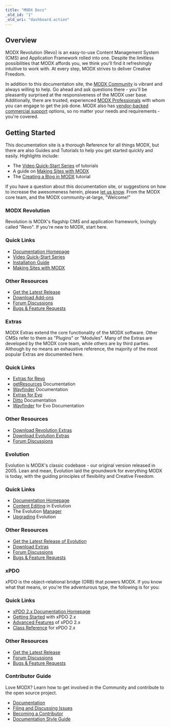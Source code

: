 ```yaml
---
title: "MODX Docs"
_old_id: "1"
_old_uri: "dashboard.action"
---
```


## Overview

 MODX Revolution (Revo) is an easy-to-use Content Management System (CMS) and Application Framework rolled into one. Despite the limitless possibilities that MODX affords you, we think you'll find it refreshingly intuitive to work with. At every step, MODX strives to deliver Creative Freedom.

 In addition to this documentation site, the [MODX Community](http://forums.modx.com) is vibrant and always willing to help. Go ahead and ask questions there - you'll be pleasantly surprised at the responsiveness of the MODX user base. Additionally, there are trusted, experienced [MODX Professionals](http://modx.com/professionals) with whom you can engage to get the job done. MODX also has [vendor-backed commercial support](http://modx.com/support/) options, so no matter your needs and requirements - you're covered.

## Getting Started

 This documentation site is a thorough Reference for all things MODX, but there are also Guides and Tutorials to help you get started quickly and easily. Highlights include:

- The [Video Quick-Start Series](getting-started/video-quick-start-series/) of tutorials
- A guide on [Making Sites with MODX](making-sites-with-modx/)
- The [Creating a Blog in MODX](case-studies-and-tutorials/creating-a-blog-in-modx-revolution) tutorial

 If you have a question about this documentation site, or suggestions on how to increase the awesomeness herein, please [let us know](mailto:support@modx.com). From the MODX core team, and the MODX community-at-large, "Welcome!"

### MODX Revolution
  
   Revolution is MODX's flagship CMS and application framework, lovingly called "Revo". If you're new to MODX, start here.
  
### Quick Links
  
  - [Documentation Homepage]()
  - [Video Quick-Start Series](getting-started/video-quick-start-series/)
  - [Installation Guide](getting-started/installation)
  - [Making Sites with MODX](making-sites-with-modx/)
  
### Other Resources
  
  - [Get the Latest Release](http://modx.com/download/)
  - [Download Add-ons](http://modx.com/extras/)
  - [Forum Discussions](http://forums.modx.com/board/?board=264)
  - [Bugs & Feature Requests](http://tracker.modx.com/projects/revo)
  
### Extras
  
   MODX Extras extend the core functionality of the MODX software. Other CMSs refer to them as "Plugins" or "Modules". Many of the Extras are developed by the MODX core team, while others are by third parties. Although by no means an exhaustive reference, the majority of the most popular Extras are documented here.
  
### Quick Links
  
  - [Extras for Revo](extras/revo/)
  - [getResources](extras/revo/getresources) Documentation
  - [Wayfinder](extras/revo/wayfinder) Documentation
  - [Extras for Evo](extras/evo/)
  - [Ditto](extras/evo/ditto) Documentation
  - [Wayfinder](extras/evo/wayfinder) for Evo Documentation
  
### Other Resources
  
  
  - [Download Revolution Extras](http://modx.com/extras/?product=revolution)
  - [Download Evolution Extras](http://modx.com/extras/?product=evolution)
  - [Forum Discussions](http://forums.modx.com/?category=5)

### Evolution
  
   Evolution is MODX's classic codebase - our original version released in 2005. Lean and mean, Evolution laid the groundwork for everything MODX is today, with the guiding principles of flexibility and Creative Freedom.
  
### Quick Links
  
  - [Documentation Homepage](evolution/1.0)
  - [Content Editing](evolution/1.0/content-editing) in Evolution
  - The Evolution [Manager](evolution/1.0/content-editing/the-manager)
  - [Upgrading](evolution/1.0/administration/upgrading) Evolution
  
### Other Resources
  
  - [Get the Latest Release of Evolution](http://modx.com/download/evolution/)
  - [Download Extras](http://modx.com/extras/?product=evolution)
  - [Forum Discussions](http://forums.modx.com/board/48/evo-discussions-support)
  - [Bugs & Feature Requests](http://tracker.modx.com/projects/evo)
  
### xPDO
  
   xPDO is the object-relational bridge (ORB) that powers MODX. If you know what that means, or you're the adventurous type, the following is for you:
  
### Quick Links
  
  - [xPDO 2.x Documentation Homepage](xpdo/)
  - [Getting Started](xpdo/getting-started) with xPDO 2.x
  - [Advanced Features](xpdo/advanced-features) of xPDO 2.x
  - [Class Reference](xpdo/class-reference) for xPDO 2.x
  
### Other Resources
  
  - [Get the Latest Release](http://xpdo.org/downloads.html)
  - [Forum Discussions](http://forums.modx.com/board/46/developing-with-xpdo)
  - [Bugs & Feature Requests](http://tracker.modx.com/projects/xpdo)
  
### Contributor Guide
  
  Love MODX? Learn how to get involved in the Community and contribute to the open source project.
  
  - [Documentation](community/)
  - [Filing and Discussing Issues](community/contribute/filing-and-discussing-issues)
  - <a href="">Becoming a Contributor</a>
  - [Documentation Style Guide](/style-guide)